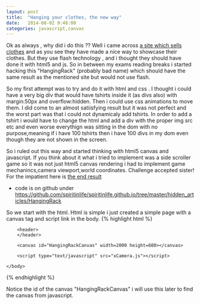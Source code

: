 ```yaml
---
layout: post
title:  "Hanging your clothes, the new way"
date:   2014-08-02 9:48:00
categories: javascript,canvas
---
```



Ok as always , why did i do this ??
Well i came across <a href="https://www.drippinginfat.com/"> a site which sells clothes</a> and as you see they have made a nice way to showcase their clothes.
But they use flash technology , and i thought they should have done it with html5 and js.
So in between my exams reading breaks i started hacking this "HangingRack" (probably bad name) which should have the same result as the mentioned site but would not use
flash.

So my first attempt was to try and do it with html and css .
I thought i could have a very big div that would have tshirts inside it (as divs also) with margin:50px and overflow:hidden.
Then i could use css animations to move them.
I did come to an almost satiisfying result but it was not perfect and the worst part was that i could not dynamicaly add tshirts.
In order to add a tshirt i would have to change the html and add a div with the proper img src etc and even worse everythign was sitting in the dom
with no purpose,meaning if i have 100 tshirts then i have 100 divs in my dom even though they are not shown in the screen.

So i ruled out this way and started thinking with html5 canvas and javascript.
If you think about it what i tried to implement was a side scroller game so it was not just html5 canvas rendering i had to implement game mechanincs,camera viewport,world coordinates.
Challenge accepted sister!
For the impatient here is   <a href="http://spiritinlife.github.io/hidden_articles/HangingRack/">the end result</a>
+ code is on github under https://github.com/spiritinlife/spiritinlife.github.io/tree/master/hidden_articles/HangingRack

So we start with the html.
Html is simple i just created a simple page with a canvas tag and script link in the body.
{% highlight html %}
<!DOCTYPE html>
<html>
	<head>
		 <link rel="stylesheet" type="text/css" href="main.css">
		 <title>
		 	HangingRack v1.0.0
		 </title>
	</head>
	<body>

		<header>
		</header>
		
		<canvas id="HangingRackCanvas" width=2000 height=600></canvas>

		<script type="text/javascript" src="xCamera.js"></script>

	</body>

</html>

{% endhighlight %}

Notice the id of the canvas "HangingRackCanvas" i will use this later to find the canvas from javascript.